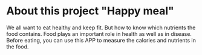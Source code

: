 # About this project "Happy meal"
We all want to eat healthy and keep fit. But how to know which nutrients the food contains. Food plays an important role in health as well as in disease. Before eating, you can use this APP to measure the calories and nutrients in the food.